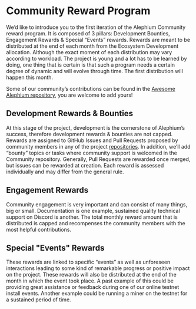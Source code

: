 # Community Reward Program

We’d like to introduce you to the first iteration of the Alephium Community reward program. 
It is composed of 3 pillars: Development Bounties, Engagement Rewards & Special “Events” rewards.
Rewards are meant to be distributed at the end of each month from the Ecosystem Development allocation. Although the exact moment of each distribution may vary according to workload. The project is young and a lot has to be learned by doing, one thing that is certain is that such a program needs a certain degree of dynamic and will evolve through time. The first distribution will happen this month. 

Some of our community’s contributions can be found in the [Awesome Alephium repository](https://github.com/alephium/awesome-alephium), you are welcome to add yours!

## Development Rewards & Bounties

At this stage of the project, development is the cornerstone of Alephium’s success, therefore development rewards & bounties are not capped. 
Rewards are assigned to GitHub Issues and Pull Requests proposed by community members in any of the project [repositories](https://github.com/orgs/alephium/repositories). In addition, we’ll add “bounty” topics or tasks where community support is welcomed in the Community repository. 
Generally, Pull Requests are rewarded once merged, but issues can be rewarded at creation. Each reward is assessed individually and may differ from the general rule. 

## Engagement Rewards
Community engagement is very important and can consist of many things, big or small. Documentation is one example, sustained quality technical support on Discord is another. The total monthly reward amount that is distributed is capped and recompenses the community members with the most helpful contributions. 

## Special "Events" Rewards
These rewards are linked to specific “events” as well as unforeseen interactions leading to some kind of remarkable progress or positive impact on the project. These rewards will also be distributed at the end of the month in which the event took place. A past example of this could be providing great assistance or feedback during one of our online testnet install events. Another example could be running a miner on the testnet for a sustained period of time. 
